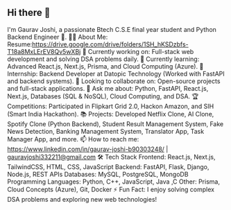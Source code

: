 ## Hi there 👋
I'm Gaurav Joshi, a passionate Btech C.S.E final year student and Python Backend Engineer 🚀.
👨‍💻 About Me:
Resume:https://drive.google.com/drive/folders/1SH_hKSDzbfs-T18a8MxLErEV8Qv5wXBj
🔭 Currently working on: Full-stack web development and solving DSA problems daily.
🌱 Currently learning: Advanced React.js, Next.js, Prisma, and Cloud Computing (Azure).
💼 Internship: Backend Developer at Datopic Technology (Worked with FastAPI and backend systems).
🎯 Looking to collaborate on: Open-source projects and full-stack applications.
💬 Ask me about: Python, FastAPI, React.js, Next.js, Databases (SQL & NoSQL), Cloud Computing, and DSA.
🏆 Competitions: Participated in Flipkart Grid 2.0, Hackon Amazon, and SIH (Smart India Hackathon).
📚 Projects: Developed Netflix Clone, AI Clone, Spotify Clone (Python Backend), Student Result Management System, Fake News Detection, Banking Management System, Translator App, Task Manager App, and more.
📫 How to reach me: https://www.linkedin.com/in/gaurav-joshi-b90303248/ | gauravjoshi332211@gmail.com
🛠️ Tech Stack
Frontend: React.js, Next.js, TailwindCSS, HTML, CSS, JavaScript
Backend: FastAPI, Flask, Django, Node.js, REST APIs
Databases: MySQL, PostgreSQL, MongoDB
Programming Languages: Python, C++, JavaScript, Java ,C
Other: Prisma, Cloud Concepts (Azure), Git, Docker
⚡ Fun Fact: I enjoy solving complex DSA problems and exploring new web technologies!
<!--
**gaurav7906/gaurav7906**
-->
